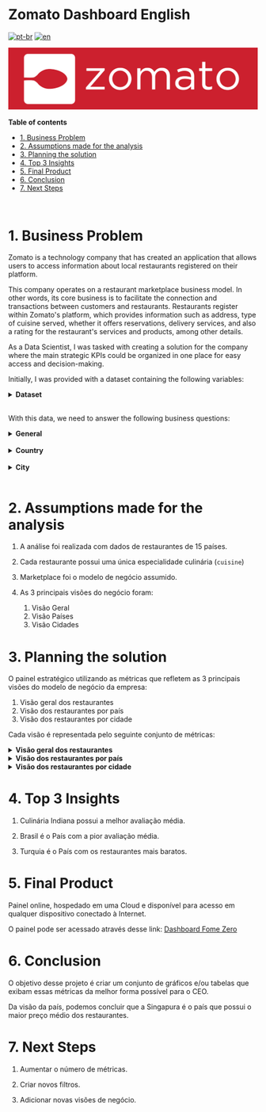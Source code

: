 # Zomato Dashboard English
[![pt-br](https://img.shields.io/badge/language-pt--br-green.svg)](https://github.com/GustavoNascimento98/zomato-food-delivery/blob/main/README.md)
[![en](https://img.shields.io/badge/language-en-red.svg)](https://github.com/GustavoNascimento98/zomato-food-delivery/blob/main/README-en.md)

![](images/zomato-banner.png)

**Table of contents**

- [1. Business Problem](#1-business-problem)
- [2. Assumptions made for the analysis](#2-assumptions-made-for-the-analysis)
- [3. Planning the solution](#3-planning-the-solution)
- [4. Top 3 Insights](#4-top-3-insights)
- [5. Final Product](#5-final-product)
- [6. Conclusion](#6-conclusion)
- [7. Next Steps](#7-next-steps)

</br>

# 1. Business Problem

Zomato is a technology company that has created an application that allows users to access information about local restaurants registered on their platform.

This company operates on a restaurant marketplace business model. In other words, its core business is to facilitate the connection and transactions between customers and restaurants. Restaurants register within Zomato's platform, which provides information such as address, type of cuisine served, whether it offers reservations, delivery services, and also a rating for the restaurant's services and products, among other details.

As a Data Scientist, I was tasked with creating a solution for the company where the main strategic KPIs could be organized in one place for easy access and decision-making.

Initially, I was provided with a dataset containing the following variables:

<details>
<summary><strong> Dataset </strong></summary>
</br>

| Column               | Description                                                                        |
| :------------------- | :--------------------------------------------------------------------------------- |
| Restaurant ID        | Restaurant ID                                                                      |
| Restaurant Name      | Name of the restaurant                                                             |
| Country Code         | Country Code                                                                       |
| City                 | City where the restaurant is located                                               |
| Address              | Restaurant address                                                                 |
| Locality             | Location and landmarks of the restaurant                                           |
| Locality Verbose     | Location and landmarks of the restaurant with further details                      |
| Longitude            | Restaurant longitude                                                               |
| Latitude             | Restaurant latitude                                                                |
| Cuisines             | Types of cuisines served at the restaurant                                         |
| Average Cost for two | Average cost for a meal for two at the restaurant                                  |
| Currency             | Country's currency                                                                 |
| Has Table booking    | Can we book tables in Restaurant? </br>1 - Yes; 0 - No                             |
| Has Online delivery  | Can we have online delivery ? </br>1 - Yes; 0 - No                                 |
| Is delivering now    | Is the Restaurant delivering food now? </br>1 - Yes; 0 - No                        |
| Switch to order menu | -                                                                                  |
| Price range          | Price range of the restaurant; </br>1 to 4 - Higher value indicates pricier dishes |
| Aggregate rating     | Average rating of the restaurant                                                   |
| Rating color         | Hexadecimal color code of the restaurant based on its average rating               |
| Rating text          | Category in which the restaurant falls based on its average rating                 |
| Votes                | Number of reviews the restaurant has received                                      |

</details></br>


With this data, we need to answer the following business questions:

<details>
<summary><strong> General </strong></summary>

1. How many restaurants are registered?


2. How many countries are registered?


3. How many cities are registered?


4. What is the total number of reviews made?


5. What is the total number of distinct cuisines?

</details></br>


<details>
<summary><strong> Country </strong></summary>

1. What is the name of the country with the most registered cities?


2. What is the name of the country with the most registered restaurants?


3. What is the name of the country with the most restaurants with a price level equal to 4 registered?


4. What is the name of the country with the highest number of distinct cuisine types?


5. What is the name of the country with the highest number of reviews made?


6. What is the name of the country with the highest number of restaurants that offer delivery?


7. What is the name of the country with the highest number of restaurants that accept reservations?


8. What is the name of the country with the highest average number of reviews registered?


9. What is the name of the country with the highest average rating registered?


10. What is the name of the country with the lowest average rating registered?


11. What is the average price of a meal for two per country?

</details></br>


<details>
<summary><strong> City </strong></summary>

1. What is the name of the city with the most registered restaurants?


2. What is the name of the city with the most restaurants with an average rating above 4?


3. What is the name of the city with the most restaurants with an average rating below 5?


4. What is the name of the city with the highest average price of a meal for two?


5. What is the name of the city with the highest number of distinct cuisine types?


6. What is the name of the city with the highest number of restaurants that accept reservations?


7. What is the name of the city with the highest number of restaurants that offer delivery?


8. What is the name of the city with the highest number of restaurants that accept online orders?


</details></br>


# 2. Assumptions made for the analysis

1. A análise foi realizada com dados de restaurantes de 15 países.

2. Cada restaurante possui uma única especialidade culinária (`cuisine`)

3. Marketplace foi o modelo de negócio assumido.

4. As 3 principais visões do negócio foram:
    1. Visão Geral
    2. Visão Países
    3. Visão Cidades
    
    

# 3. Planning the solution

O painel estratégico utilizando as métricas que refletem as 3 principais visões do modelo de negócio da empresa:
  1. Visão geral dos restaurantes
  2. Visão dos restaurantes por país
  3. Visão dos restaurantes por cidade
  

Cada visão é representada pelo seguinte conjunto de métricas:

<details>
<summary><b> Visão geral dos restaurantes </b></summary>

1. Número de restaurantes na base.


2. Número de países registrados.


3. Numero de cidades únicas.


4. Soma total de avaliações feitas.


5. Número total de tipos de culinária distintas.

</details>


<details>
<summary><b> Visão dos restaurantes por país </b></summary>

1. País com maior preço médio para dois.


2. País com menor preço médio para dois.


3. País com mais restaurantes cadastrados.


4. País com melhor média de avaliação.


5. País com pior média de avaliação.

</details>



<details>
<summary><b> Visão dos restaurantes por cidade </b></summary>

1. Cidade com mais restaurantes cadastrados.


2. Cidade com maior preço médio para dois.


3. Cidade com menor preço médio para dois.


4. Cidade com mais variações de culinária.


5. Cidade com mais avaliações com média maior que 4.

</details>



# 4. Top 3 Insights

1. Culinária Indiana possui a melhor avaliação média.

2. Brasil é o País com a pior avaliação média.

3. Turquia é o País com os restaurantes mais baratos.



# 5. Final Product

Painel online, hospedado em uma Cloud e disponível para acesso em qualquer dispositivo conectado à Internet.

O painel pode ser acessado através desse link: [Dashboard Fome Zero](https://gustavonascimento98-fome-zero.streamlit.app/)



# 6. Conclusion

O objetivo desse projeto é criar um conjunto de gráficos e/ou tabelas que exibam essas métricas da melhor forma possível para o CEO.

Da visão da país, podemos concluir que a Singapura é o país que possui o maior preço médio dos restaurantes.



# 7. Next Steps

1. Aumentar o número de métricas.

2. Criar novos filtros.

3. Adicionar novas visões de negócio.

